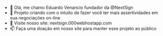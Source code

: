 - 👋 Olá, me chamo Eduardo Venancio fundador da @NextSign
- 🌱 Projeto criando com o intuito de fazer você ter mais assertividades em sua negociações on-line
- 💞️ Visite nosso site: nextsign.000webhostapp.com
- 📫 Faça uma doação em nosso site para manter esse projeto ao público
